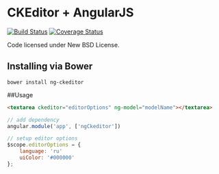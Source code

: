CKEditor + AngularJS
====================
[![Build Status](https://travis-ci.org/esvit/ng-ckeditor.png)](https://travis-ci.org/esvit/ng-ckeditor) [![Coverage Status](https://coveralls.io/repos/esvit/ng-ckeditor/badge.png)](https://coveralls.io/r/esvit/ng-ckeditor)


Code licensed under New BSD License.

## Installing via Bower
```
bower install ng-ckeditor
```

##Usage
```html
<textarea ckeditor="editorOptions" ng-model="modelName"></textarea>
```

```js
// add dependency
angular.module('app', ['ngCkeditor'])

// setup editor options
$scope.editorOptions = {
    language: 'ru'
    uiColor: '#000000'
};
```
